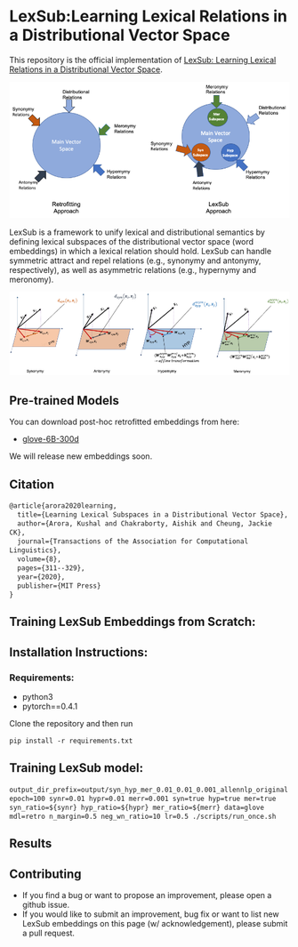 # LexSub:Learning Lexical Relations in a Distributional Vector Space

This repository is the official implementation of [LexSub: Learning Lexical Relations in a Distributional Vector Space](https://www.mitpressjournals.org/doi/full/10.1162/tacl_a_00316).



 ![LexSub vs Retrofitting Approaches ](img/Concept.png "LexSub Approach" ) 

LexSub is a framework to unify lexical and distributional semantics by defining lexical subspaces of the distributional vector space (word embeddings) in which a lexical relation should hold. LexSub can handle symmetric attract and repel relations (e.g., synonymy and antonymy, respectively), as well as asymmetric relations (e.g., hypernymy and meronomy).
 
 ![LexSub vs Retrofitting Approaches ](img/subspaces_combined.png "LexSub Approach" ) 


## Pre-trained Models
You can download post-hoc retrofitted embeddings from here:
* [glove-6B-300d](http://)

We will release new embeddings soon.
## Citation
```
@article{arora2020learning,
  title={Learning Lexical Subspaces in a Distributional Vector Space},
  author={Arora, Kushal and Chakraborty, Aishik and Cheung, Jackie CK},
  journal={Transactions of the Association for Computational Linguistics},
  volume={8},
  pages={311--329},
  year={2020},
  publisher={MIT Press}
}
```

## Training LexSub Embeddings from Scratch:

## Installation Instructions:

### Requirements:
* python3
* pytorch==0.4.1

Clone the repository and then run
```
pip install -r requirements.txt
```

## Training LexSub model:
```
output_dir_prefix=output/syn_hyp_mer_0.01_0.01_0.001_allennlp_original epoch=100 synr=0.01 hypr=0.01 merr=0.001 syn=true hyp=true mer=true syn_ratio=${synr} hyp_ratio=${hypr} mer_ratio=${merr} data=glove mdl=retro n_margin=0.5 neg_wn_ratio=10 lr=0.5 ./scripts/run_once.sh 

```


## Results


## Contributing
* If you find a bug or want to propose an improvement, please open a github issue.
* If you would like to submit an improvement, bug fix or want to list new LexSub embeddings on this page (w/ acknowledgement), please submit a pull request.
